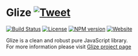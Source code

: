 # Glize [![Tweet](https://img.shields.io/twitter/url/http/shields.io.svg?style=social)](https://twitter.com/intent/tweet?text=Glize%20is%20a%20clean%20and%20robust%20pure%20JavaScript%20library.&url=https://glize.js.org&via=GitHub&hashtags=JavaScript,ECMAScript,ES6)
[![Build Status](https://github.com/Datamart/Glize/actions/workflows/npm-build.yml/badge.svg)](https://github.com/Datamart/Glize/actions/workflows/node.js.yml) [![License](http://img.shields.io/:license-apache-blue.svg)](http://www.apache.org/licenses/LICENSE-2.0.html) [![NPM version](https://img.shields.io/npm/v/glize.svg?style=flat)](https://npmjs.org/package/glize) [![Website](https://img.shields.io/website-up-down-green-red/https/glize.js.org.svg?style=flat)](https://glize.js.org)

Glize is a clean and robust pure JavaScript library.   
For more information please visit [Glize project page](https://glize.js.org)
